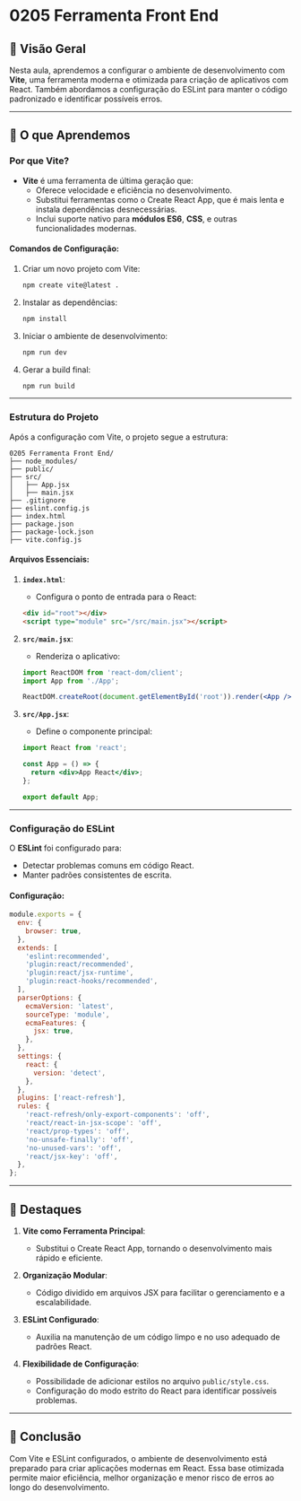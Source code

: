 # 0205 Ferramenta Front End

## 📖 Visão Geral

Nesta aula, aprendemos a configurar o ambiente de desenvolvimento com **Vite**, uma ferramenta moderna e otimizada para criação de aplicativos com React. Também abordamos a configuração do ESLint para manter o código padronizado e identificar possíveis erros.

---

## 📝 O que Aprendemos

### **Por que Vite?**
- **Vite** é uma ferramenta de última geração que:
  - Oferece velocidade e eficiência no desenvolvimento.
  - Substitui ferramentas como o Create React App, que é mais lenta e instala dependências desnecessárias.
  - Inclui suporte nativo para **módulos ES6**, **CSS**, e outras funcionalidades modernas.

#### Comandos de Configuração:
1. Criar um novo projeto com Vite:
   ```bash
   npm create vite@latest .
   ```

2. Instalar as dependências:
   ```bash
   npm install
   ```

3. Iniciar o ambiente de desenvolvimento:
   ```bash
   npm run dev
   ```

4. Gerar a build final:
   ```bash
   npm run build
   ```

---

### **Estrutura do Projeto**
Após a configuração com Vite, o projeto segue a estrutura:
```
0205 Ferramenta Front End/
├── node_modules/
├── public/
├── src/
│   ├── App.jsx
│   ├── main.jsx
├── .gitignore
├── eslint.config.js
├── index.html
├── package.json
├── package-lock.json
├── vite.config.js
```

#### Arquivos Essenciais:
1. **`index.html`**:
   - Configura o ponto de entrada para o React:
   ```html
   <div id="root"></div>
   <script type="module" src="/src/main.jsx"></script>
   ```

2. **`src/main.jsx`**:
   - Renderiza o aplicativo:
   ```jsx
   import ReactDOM from 'react-dom/client';
   import App from './App';

   ReactDOM.createRoot(document.getElementById('root')).render(<App />);
   ```

3. **`src/App.jsx`**:
   - Define o componente principal:
   ```jsx
   import React from 'react';

   const App = () => {
     return <div>App React</div>;
   };

   export default App;
   ```

---

### **Configuração do ESLint**
O **ESLint** foi configurado para:
- Detectar problemas comuns em código React.
- Manter padrões consistentes de escrita.

#### Configuração:
```javascript
module.exports = {
  env: {
    browser: true,
  },
  extends: [
    'eslint:recommended',
    'plugin:react/recommended',
    'plugin:react/jsx-runtime',
    'plugin:react-hooks/recommended',
  ],
  parserOptions: {
    ecmaVersion: 'latest',
    sourceType: 'module',
    ecmaFeatures: {
      jsx: true,
    },
  },
  settings: {
    react: {
      version: 'detect',
    },
  },
  plugins: ['react-refresh'],
  rules: {
    'react-refresh/only-export-components': 'off',
    'react/react-in-jsx-scope': 'off',
    'react/prop-types': 'off',
    'no-unsafe-finally': 'off',
    'no-unused-vars': 'off',
    'react/jsx-key': 'off',
  },
};
```

---

## 🌟 Destaques

1. **Vite como Ferramenta Principal**:
   - Substitui o Create React App, tornando o desenvolvimento mais rápido e eficiente.

2. **Organização Modular**:
   - Código dividido em arquivos JSX para facilitar o gerenciamento e a escalabilidade.

3. **ESLint Configurado**:
   - Auxilia na manutenção de um código limpo e no uso adequado de padrões React.

4. **Flexibilidade de Configuração**:
   - Possibilidade de adicionar estilos no arquivo `public/style.css`.
   - Configuração do modo estrito do React para identificar possíveis problemas.

---

## 🚀 Conclusão

Com Vite e ESLint configurados, o ambiente de desenvolvimento está preparado para criar aplicações modernas em React. Essa base otimizada permite maior eficiência, melhor organização e menor risco de erros ao longo do desenvolvimento.